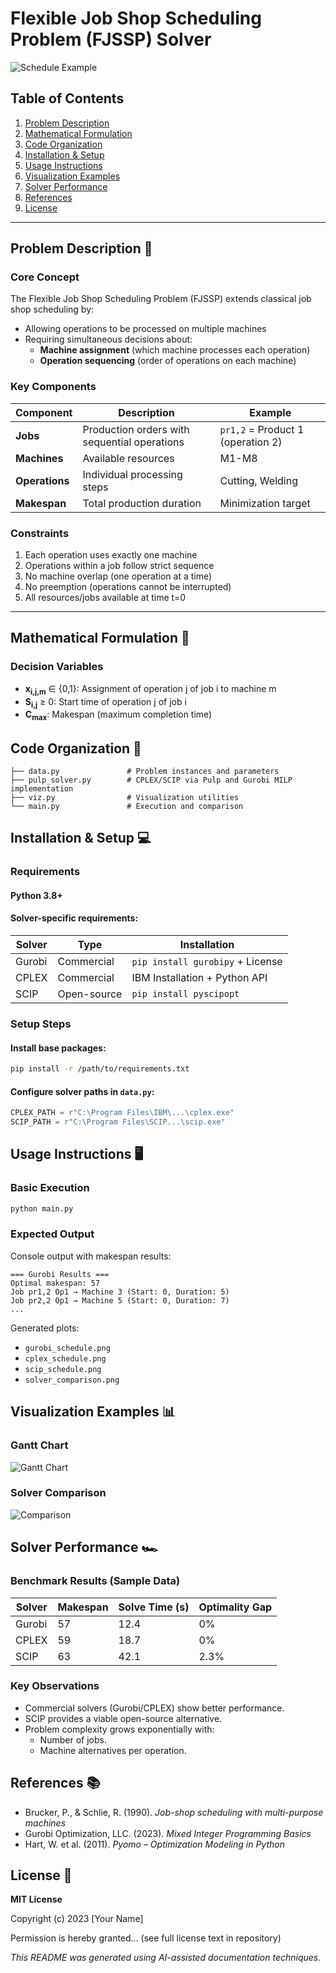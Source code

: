 # Flexible Job Shop Scheduling Problem (FJSSP) Solver

![Schedule Example](https://via.placeholder.com/800x400.png/CCCCCC/808080?text=Gantt+Chart+Example)

## Table of Contents
1. [Problem Description](#problem-description)
2. [Mathematical Formulation](#mathematical-formulation)
3. [Code Organization](#code-organization)
4. [Installation & Setup](#installation--setup)
5. [Usage Instructions](#usage-instructions)
6. [Visualization Examples](#visualization-examples)
7. [Solver Performance](#solver-performance)
8. [References](#references)
9. [License](#license)

---

## Problem Description 📌

### Core Concept
The Flexible Job Shop Scheduling Problem (FJSSP) extends classical job shop scheduling by:
- Allowing operations to be processed on multiple machines
- Requiring simultaneous decisions about:
  - **Machine assignment** (which machine processes each operation)
  - **Operation sequencing** (order of operations on each machine)

### Key Components
| Component       | Description                                  | Example             |
|-----------------|----------------------------------------------|---------------------|
| **Jobs**        | Production orders with sequential operations | `pr1,2` = Product 1 (operation 2) |
| **Machines**    | Available resources                          | M1-M8               |
| **Operations**  | Individual processing steps                  | Cutting, Welding    |
| **Makespan**    | Total production duration                    | Minimization target |

### Constraints
1. Each operation uses exactly one machine
2. Operations within a job follow strict sequence
3. No machine overlap (one operation at a time)
4. No preemption (operations cannot be interrupted)
5. All resources/jobs available at time t=0

---

## Mathematical Formulation 🧮

### Decision Variables
- **x<sub>i,j,m</sub>** ∈ {0,1}: Assignment of operation j of job i to machine m
- **S<sub>i,j</sub>** ≥ 0: Start time of operation j of job i
- **C<sub>max</sub>**: Makespan (maximum completion time)

## Code Organization 📂

```Assesment_tools_for_ML/
├── data.py               # Problem instances and parameters
├── pulp_solver.py        # CPLEX/SCIP via Pulp and Gurobi MILP implementation
├── viz.py                # Visualization utilities
└── main.py               # Execution and comparison
```

## Installation & Setup 💻

### Requirements
#### Python 3.8+

#### Solver-specific requirements:

| Solver | Type        | Installation |
|--------|------------|--------------|
| Gurobi | Commercial | `pip install gurobipy` + License |
| CPLEX  | Commercial | IBM Installation + Python API |
| SCIP   | Open-source | `pip install pyscipopt` |

### Setup Steps
#### Install base packages:
```bash
pip install -r /path/to/requirements.txt
```

#### Configure solver paths in `data.py`:
```python
CPLEX_PATH = r"C:\Program Files\IBM\...\cplex.exe"
SCIP_PATH = r"C:\Program Files\SCIP...\scip.exe"
```

## Usage Instructions 🖥️

### Basic Execution
```bash
python main.py
```

### Expected Output
Console output with makespan results:
```
=== Gurobi Results ===
Optimal makespan: 57
Job pr1,2 Op1 → Machine 3 (Start: 0, Duration: 5)
Job pr2,2 Op1 → Machine 5 (Start: 0, Duration: 7)
...
```

Generated plots:
- `gurobi_schedule.png`
- `cplex_schedule.png`
- `scip_schedule.png`
- `solver_comparison.png`

## Visualization Examples 📊

### Gantt Chart
![Gantt Chart](./img/gurobi_chart.png)

### Solver Comparison
![Comparison](./img/solver_comparison.png)

## Solver Performance 🏎️
### Benchmark Results (Sample Data)

| Solver | Makespan | Solve Time (s) | Optimality Gap |
|--------|----------|----------------|----------------|
| Gurobi | 57       | 12.4           | 0%             |
| CPLEX  | 59       | 18.7           | 0%             |
| SCIP   | 63       | 42.1           | 2.3%           |

### Key Observations
- Commercial solvers (Gurobi/CPLEX) show better performance.
- SCIP provides a viable open-source alternative.
- Problem complexity grows exponentially with:
  - Number of jobs.
  - Machine alternatives per operation.

## References 📚
- Brucker, P., & Schlie, R. (1990). *Job-shop scheduling with multi-purpose machines*
- Gurobi Optimization, LLC. (2023). *Mixed Integer Programming Basics*
- Hart, W. et al. (2011). *Pyomo – Optimization Modeling in Python*

## License 📄
**MIT License**

Copyright (c) 2023 [Your Name]

Permission is hereby granted... (see full license text in repository)

*This README was generated using AI-assisted documentation techniques.*
